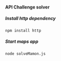 #### API Challenge solver

##### Install http dependency
	npm install http

##### Start maps app
	node solveMamon.js
